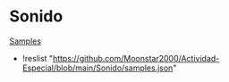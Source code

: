 # Sonido

[Samples](samples.json)

+ !reslist "https://github.com/Moonstar2000/Actividad-Especial/blob/main/Sonido/samples.json"
